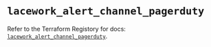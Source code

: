 # `lacework_alert_channel_pagerduty`

Refer to the Terraform Registory for docs: [`lacework_alert_channel_pagerduty`](https://registry.terraform.io/providers/lacework/lacework/1.15.0/docs/resources/alert_channel_pagerduty).
